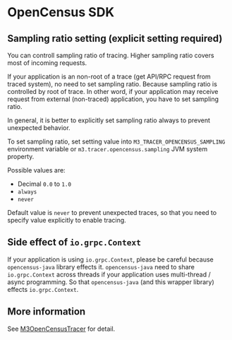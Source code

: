 # OpenCensus SDK

## Sampling ratio setting (explicit setting required)

You can controll sampling ratio of tracing. Higher sampling ratio covers most of incoming requests.

If your application is an non-root of a trace (get API/RPC request from traced system), no need to set sampling ratio. Because sampling ratio is controlled by root of trace. In other word, if your application may receive request from external (non-traced) application, you have to set sampling ratio.

In general, it is better to explicitly set sampling ratio always to prevent unexpected behavior.

To set sampling ratio, set setting value into `M3_TRACER_OPENCENSUS_SAMPLING` environment variable or `m3.tracer.opencensus.sampling` JVM system property.

Possible values are:

- Decimal `0.0` to `1.0`
- `always`
- `never`

Default value is `never` to prevent unexpected traces, so that you need to specify value explicitly to enable tracing.

## Side effect of `io.grpc.Context`

If your application is using `io.grpc.Context`, please be careful because `opencensus-java` library effects it. `opencensus-java` need to share `io.grpc.Context` across threads if your application uses multi-thread / async programming. So that `opencensus-java` (and this wrapper library) effects `io.grpc.Context`.

## More information

See [M3OpenCensusTracer](src/main/kotlin/com/m3/tracing/tracer/opencensus/M3OpenCensusTracer.kt) for detail.